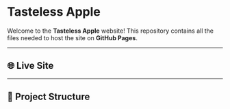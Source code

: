 # Tasteless Apple

Welcome to the **Tasteless Apple** website! This repository contains all the files needed to host the site on **GitHub Pages**.

---

## 🌐 Live Site

---

## 📂 Project Structure
